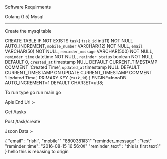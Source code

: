 Software Requirments 

Golang (1.5)
Mysql

----------------------------------------------------------------

Create the mysql table

CREATE TABLE IF NOT EXISTS `task`(
  `task_id` int(11) NOT NULL AUTO_INCREMENT,
  `mobile_number` VARCHAR(12) NOT NULL,
  `email` VARCHAR(50) NOT NULL,
  `reminder_message` VARCHAR(500) NOT NULL,
  `reminder_time`  datetime NOT NULL,
  `reminder_status` boolean NOT NULL DEFAULT 0,
  `created_at` timestamp NULL DEFAULT CURRENT_TIMESTAMP COMMENT 'Created Time',
  `updated_at` timestamp NULL DEFAULT CURRENT_TIMESTAMP ON UPDATE CURRENT_TIMESTAMP COMMENT 'Updated Time',
   PRIMARY KEY (`task_id`)
 ) ENGINE=InnoDB AUTO_INCREMENT=1 DEFAULT CHARSET=utf8;


To run type go run main.go

Apis End Url :- 

Get /tasks

Post /task/create

Jsoon Data :- 

{
"email" : "rishi",
"mobile"" "8800381831"
"reminder_message" : "test"
"reminder_time": "2016-08-15 16:56:00"
"reminder_text" : "this is first text1" 
}
hello this is rebasing to origin 
